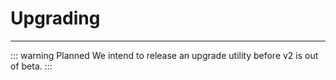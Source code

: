 # Upgrading

---

::: warning Planned
We intend to release an upgrade utility before v2 is out of beta.
:::

